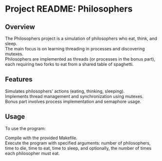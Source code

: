# Project README: Philosophers
## Overview
The Philosophers project is a simulation of philosophers who eat, think, and sleep.  
The main focus is on learning threading in processes and discovering mutexes.  
Philosophers are implemented as threads (or processes in the bonus part), each requiring two forks to eat from a shared table of spaghetti.  
  
## Features
Simulates philosophers' actions (eating, thinking, sleeping).  
Implements thread management and synchronization using mutexes.  
Bonus part involves process implementation and semaphore usage.  
  
## Usage
To use the program:  
  
Compile with the provided Makefile.  
Execute the program with specified arguments: number of philosophers, time to die, time to eat, time to sleep, and optionally, the number of times each philosopher must eat.
